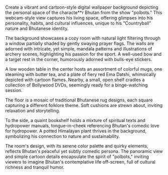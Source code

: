 Create a vibrant and cartoon-style digital wallpaper background depicting the personal space of the characte**r Bhutan from the show "polbots." This webcam-style view captures his living space, offering glimpses into his personality, habits, and cultural influences, unique to his "Countryball" nature and Bhutanese identity.

The background showcases a cozy room with natural light filtering through a window partially shaded by gently swaying prayer flags. The walls are adorned with intricate, yet simple, mandala patterns and illustrations of archery scenes, highlighting his passion for the sport. A well-used bow and a target rest in the corner, humorously adorned with bulls-eye stickers.

A low wooden table in the center hosts an assortment of colorful mugs, one steaming with butter tea, and a plate of fiery red Ema Datshi, whimsically depicted with cartoon flames. Nearby, a small, open shelf cradles a collection of Bollywood DVDs, seemingly ready for a binge-watching session.

The floor is a mosaic of traditional Bhutanese rug designs, each square capturing a different folklore theme. Soft cushions are strewn about, inviting relaxation and storytelling.

To the side, a quaint bookshelf holds a mixture of spiritual texts and hydropower manuals, tongue-in-cheek referencing Bhutan's comedic love for hydropower. A potted Himalayan plant thrives in the background, symbolizing his connection to nature and sustainability.

The room's design, with its serene color palette and quirky elements, reflects Bhutan's peaceful yet subtly comedic persona. The panoramic view and simple cartoon details encapsulate the spirit of "polbots," inviting viewers to imagine Bhutan's contemplative life off-screen, full of cultural richness and tranquil humor.
